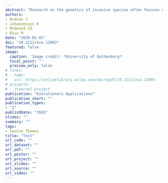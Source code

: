 ```yaml
---
abstract: "Research on the genetics of invasive species often focuses on patterns of genetic diversity and population structure within the introduced range. However, a growing body of literature is demonstrating the need to study the native range, and how native genotypes affect both ecological and evolutionary mechanisms within the introduced range. Here we used genotyping‐by‐sequencing to study both native and introduced ranges [based on 1,653 single nucleotide polymorphisms (SNPs)] of the amphiatlantic marine invertebrate Ciona intestinalis. A previous study using microsatellites analysed samples collected along the Swedish west coast and showed the presence of genetically distinct lineages in deep and shallow waters. Using our SNP data from newly collected samples (285 individuals), we first confirmed the presence of this depth‐defined genomic divergence along the Swedish coast. We then used Approximate Bayesian Computation to infer the historical relationship among sites from the North Sea, the English Channel and the northwest Atlantic and found evidence of ancestral divergence between individuals from deep waters off Sweden and individuals from the English Channel. This divergence was followed by a secondary contact that led to a genetic admixture between the ancestral populations (i.e. deep Sweden and English Channel), which originated the genotypes found in shallow Sweden. We then revealed that the colonisation of C. intestinalis in the northwest Atlantic was as a result of an admixture between shallow Sweden and the English Channel genotypes across the introduced range. Our results showed the presence of both past and recent genetic admixture events that together may have promoted the successful colonisations of C. intestinalis. Our study suggests that secondary contacts potentially reshape the evolutionary trajectories of invasive species through the promotion of intraspecific hybridisation and by altering both colonisation patterns and their ecological effects in the introduced range."
authors:
- Hudson J
- Johannesson K
- McQuaid CD
- Rius M
date: "2020-02-01"
doi: "10.1111/eva.12893"
featured: false
image:
  caption: 'Image credit: *University of Gothenburg*'
  focal_point: ""
  preview_only: false
# links:
# - name: 
#   url: https://onlinelibrary.wiley.com/doi/epdf/10.1111/eva.12893
# projects:
# - internal-project
publication: "Evolutionary Applications"
publication_short: ""
publication_types:
- "2"
publishDate: "2020"
slides: ""
summary: ""
tags:
- Source Themes
title: "Test"
url_code: ""
url_dataset: ""
url_pdf: ""
url_poster: ""
url_project: ""
url_slides: ""
url_source: ""
url_video: ""
---
```


